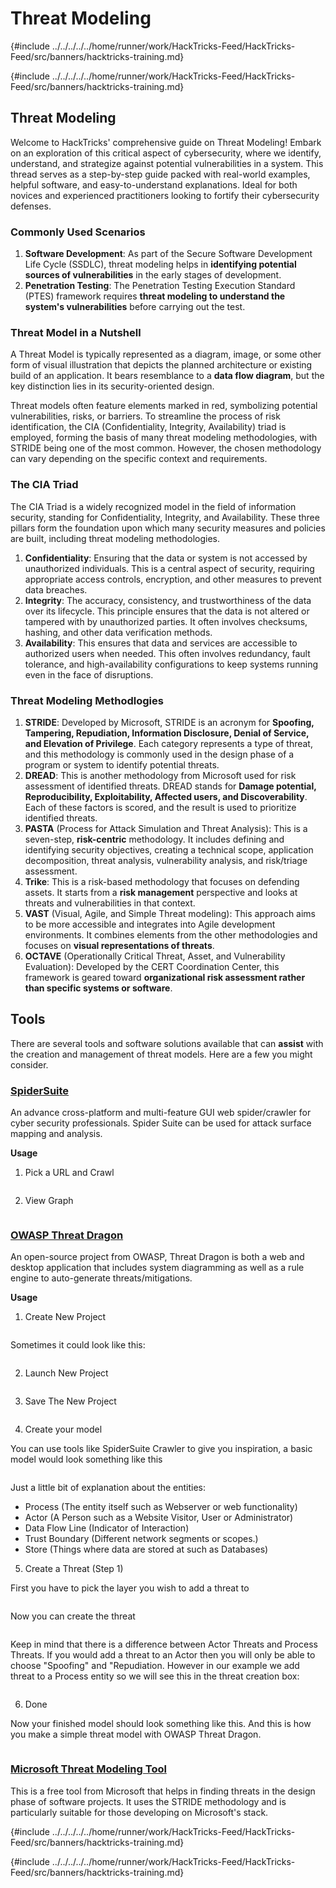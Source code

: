 # Threat Modeling

{#include ../../../../../home/runner/work/HackTricks-Feed/HackTricks-Feed/src/banners/hacktricks-training.md}

{#include ../../../../../home/runner/work/HackTricks-Feed/HackTricks-Feed/src/banners/hacktricks-training.md}

## Threat Modeling

Welcome to HackTricks' comprehensive guide on Threat Modeling! Embark on an exploration of this critical aspect of cybersecurity, where we identify, understand, and strategize against potential vulnerabilities in a system. This thread serves as a step-by-step guide packed with real-world examples, helpful software, and easy-to-understand explanations. Ideal for both novices and experienced practitioners looking to fortify their cybersecurity defenses.

### Commonly Used Scenarios

1. **Software Development**: As part of the Secure Software Development Life Cycle (SSDLC), threat modeling helps in **identifying potential sources of vulnerabilities** in the early stages of development.
2. **Penetration Testing**: The Penetration Testing Execution Standard (PTES) framework requires **threat modeling to understand the system's vulnerabilities** before carrying out the test.

### Threat Model in a Nutshell

A Threat Model is typically represented as a diagram, image, or some other form of visual illustration that depicts the planned architecture or existing build of an application. It bears resemblance to a **data flow diagram**, but the key distinction lies in its security-oriented design.

Threat models often feature elements marked in red, symbolizing potential vulnerabilities, risks, or barriers. To streamline the process of risk identification, the CIA (Confidentiality, Integrity, Availability) triad is employed, forming the basis of many threat modeling methodologies, with STRIDE being one of the most common. However, the chosen methodology can vary depending on the specific context and requirements.

### The CIA Triad

The CIA Triad is a widely recognized model in the field of information security, standing for Confidentiality, Integrity, and Availability. These three pillars form the foundation upon which many security measures and policies are built, including threat modeling methodologies.

1. **Confidentiality**: Ensuring that the data or system is not accessed by unauthorized individuals. This is a central aspect of security, requiring appropriate access controls, encryption, and other measures to prevent data breaches.
2. **Integrity**: The accuracy, consistency, and trustworthiness of the data over its lifecycle. This principle ensures that the data is not altered or tampered with by unauthorized parties. It often involves checksums, hashing, and other data verification methods.
3. **Availability**: This ensures that data and services are accessible to authorized users when needed. This often involves redundancy, fault tolerance, and high-availability configurations to keep systems running even in the face of disruptions.

### Threat Modeling Methodlogies

1. **STRIDE**: Developed by Microsoft, STRIDE is an acronym for **Spoofing, Tampering, Repudiation, Information Disclosure, Denial of Service, and Elevation of Privilege**. Each category represents a type of threat, and this methodology is commonly used in the design phase of a program or system to identify potential threats.
2. **DREAD**: This is another methodology from Microsoft used for risk assessment of identified threats. DREAD stands for **Damage potential, Reproducibility, Exploitability, Affected users, and Discoverability**. Each of these factors is scored, and the result is used to prioritize identified threats.
3. **PASTA** (Process for Attack Simulation and Threat Analysis): This is a seven-step, **risk-centric** methodology. It includes defining and identifying security objectives, creating a technical scope, application decomposition, threat analysis, vulnerability analysis, and risk/triage assessment.
4. **Trike**: This is a risk-based methodology that focuses on defending assets. It starts from a **risk management** perspective and looks at threats and vulnerabilities in that context.
5. **VAST** (Visual, Agile, and Simple Threat modeling): This approach aims to be more accessible and integrates into Agile development environments. It combines elements from the other methodologies and focuses on **visual representations of threats**.
6. **OCTAVE** (Operationally Critical Threat, Asset, and Vulnerability Evaluation): Developed by the CERT Coordination Center, this framework is geared toward **organizational risk assessment rather than specific systems or software**.

## Tools

There are several tools and software solutions available that can **assist** with the creation and management of threat models. Here are a few you might consider.

### [SpiderSuite](https://github.com/3nock/SpiderSuite)

An advance cross-platform and multi-feature GUI web spider/crawler for cyber security professionals. Spider Suite can be used for attack surface mapping and analysis.

**Usage**

1. Pick a URL and Crawl

<figure><img src="../images/threatmodel_spidersuite_1.png" alt=""><figcaption></figcaption></figure>

2. View Graph

<figure><img src="../images/threatmodel_spidersuite_2.png" alt=""><figcaption></figcaption></figure>

### [OWASP Threat Dragon](https://github.com/OWASP/threat-dragon/releases)

An open-source project from OWASP, Threat Dragon is both a web and desktop application that includes system diagramming as well as a rule engine to auto-generate threats/mitigations.

**Usage**

1. Create New Project

<figure><img src="../images/create_new_project_1.jpg" alt=""><figcaption></figcaption></figure>

Sometimes it could look like this:

<figure><img src="../images/1_threatmodel_create_project.jpg" alt=""><figcaption></figcaption></figure>

2. Launch New Project

<figure><img src="../images/launch_new_project_2.jpg" alt=""><figcaption></figcaption></figure>

3. Save The New Project

<figure><img src="../images/save_new_project.jpg" alt=""><figcaption></figcaption></figure>

4. Create your model

You can use tools like SpiderSuite Crawler to give you inspiration, a basic model would look something like this

<figure><img src="../images/0_basic_threat_model.jpg" alt=""><figcaption></figcaption></figure>

Just a little bit of explanation about the entities:

- Process (The entity itself such as Webserver or web functionality)
- Actor (A Person such as a Website Visitor, User or Administrator)
- Data Flow Line (Indicator of Interaction)
- Trust Boundary (Different network segments or scopes.)
- Store (Things where data are stored at such as Databases)

5. Create a Threat (Step 1)

First you have to pick the layer you wish to add a threat to

<figure><img src="../images/3_threatmodel_chose-threat-layer.jpg" alt=""><figcaption></figcaption></figure>

Now you can create the threat

<figure><img src="../images/4_threatmodel_create-threat.jpg" alt=""><figcaption></figcaption></figure>

Keep in mind that there is a difference between Actor Threats and Process Threats. If you would add a threat to an Actor then you will only be able to choose "Spoofing" and "Repudiation. However in our example we add threat to a Process entity so we will see this in the threat creation box:

<figure><img src="../images/2_threatmodel_type-option.jpg" alt=""><figcaption></figcaption></figure>

6. Done

Now your finished model should look something like this. And this is how you make a simple threat model with OWASP Threat Dragon.

<figure><img src="../images/threat_model_finished.jpg" alt=""><figcaption></figcaption></figure>

### [Microsoft Threat Modeling Tool](https://aka.ms/threatmodelingtool)

This is a free tool from Microsoft that helps in finding threats in the design phase of software projects. It uses the STRIDE methodology and is particularly suitable for those developing on Microsoft's stack.


{#include ../../../../../home/runner/work/HackTricks-Feed/HackTricks-Feed/src/banners/hacktricks-training.md}

{#include ../../../../../home/runner/work/HackTricks-Feed/HackTricks-Feed/src/banners/hacktricks-training.md}

